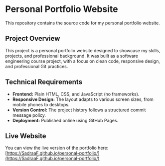 # Personal Portfolio Website

This repository contains the source code for my personal portfolio website.

## Project Overview

This project is a personal portfolio website designed to showcase my skills, projects, and professional background. It was built as a software engineering course project, with a focus on clean code, responsive design, and professional Git practices.

## Technical Requirements

-   **Frontend:** Plain HTML, CSS, and JavaScript (no frameworks).
-   **Responsive Design:** The layout adapts to various screen sizes, from mobile phones to desktops.
-   **Version Control:** The project history follows a structured commit message policy.
-   **Deployment:** Published online using GitHub Pages.

## Live Website

You can view the live version of the portfolio here: [https://SadraaF.github.io/personal-portfolio/](https://SadraaF.github.io/personal-portfolio/)